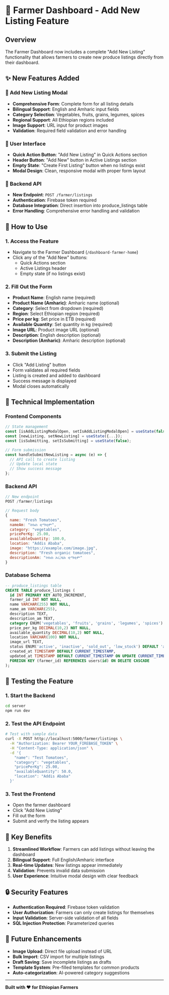 # 🌾 Farmer Dashboard - Add New Listing Feature

## Overview
The Farmer Dashboard now includes a complete "Add New Listing" functionality that allows farmers to create new produce listings directly from their dashboard.

## ✨ New Features Added

### 🔧 Add New Listing Modal
- **Comprehensive Form**: Complete form for all listing details
- **Bilingual Support**: English and Amharic input fields
- **Category Selection**: Vegetables, fruits, grains, legumes, spices
- **Regional Support**: All Ethiopian regions included
- **Image Support**: URL input for product images
- **Validation**: Required field validation and error handling

### 📱 User Interface
- **Quick Action Button**: "Add New Listing" in Quick Actions section
- **Header Button**: "Add New" button in Active Listings section
- **Empty State**: "Create First Listing" button when no listings exist
- **Modal Design**: Clean, responsive modal with proper form layout

### 🚀 Backend API
- **New Endpoint**: `POST /farmer/listings`
- **Authentication**: Firebase token required
- **Database Integration**: Direct insertion into produce_listings table
- **Error Handling**: Comprehensive error handling and validation

## 🎯 How to Use

### 1. Access the Feature
- Navigate to the Farmer Dashboard (`/dashboard-farmer-home`)
- Click any of the "Add New" buttons:
  - Quick Actions section
  - Active Listings header
  - Empty state (if no listings exist)

### 2. Fill Out the Form
- **Product Name**: English name (required)
- **Product Name (Amharic)**: Amharic name (optional)
- **Category**: Select from dropdown (required)
- **Region**: Select Ethiopian region (required)
- **Price per kg**: Set price in ETB (required)
- **Available Quantity**: Set quantity in kg (required)
- **Image URL**: Product image URL (optional)
- **Description**: English description (optional)
- **Description (Amharic)**: Amharic description (optional)

### 3. Submit the Listing
- Click "Add Listing" button
- Form validates all required fields
- Listing is created and added to dashboard
- Success message is displayed
- Modal closes automatically

## 🔧 Technical Implementation

### Frontend Components
```javascript
// State management
const [isAddListingModalOpen, setIsAddListingModalOpen] = useState(false);
const [newListing, setNewListing] = useState({...});
const [isSubmitting, setIsSubmitting] = useState(false);

// Form submission
const handleSubmitNewListing = async (e) => {
  // API call to create listing
  // Update local state
  // Show success message
};
```

### Backend API
```javascript
// New endpoint
POST /farmer/listings

// Request body
{
  name: "Fresh Tomatoes",
  nameAm: "ትኩስ ቲማቲም",
  category: "vegetables",
  pricePerKg: 25.00,
  availableQuantity: 100.0,
  location: "Addis Ababa",
  image: "https://example.com/image.jpg",
  description: "Fresh organic tomatoes",
  descriptionAm: "ትኩስ ኦርጋኒክ ቲማቲም"
}
```

### Database Schema
```sql
-- produce_listings table
CREATE TABLE produce_listings (
  id INT PRIMARY KEY AUTO_INCREMENT,
  farmer_id INT NOT NULL,
  name VARCHAR(255) NOT NULL,
  name_am VARCHAR(255),
  description TEXT,
  description_am TEXT,
  category ENUM('vegetables', 'fruits', 'grains', 'legumes', 'spices') NOT NULL,
  price_per_kg DECIMAL(10,2) NOT NULL,
  available_quantity DECIMAL(10,2) NOT NULL,
  location VARCHAR(100) NOT NULL,
  image_url TEXT,
  status ENUM('active', 'inactive', 'sold_out', 'low_stock') DEFAULT 'active',
  created_at TIMESTAMP DEFAULT CURRENT_TIMESTAMP,
  updated_at TIMESTAMP DEFAULT CURRENT_TIMESTAMP ON UPDATE CURRENT_TIMESTAMP,
  FOREIGN KEY (farmer_id) REFERENCES users(id) ON DELETE CASCADE
);
```

## 🧪 Testing the Feature

### 1. Start the Backend
```bash
cd server
npm run dev
```

### 2. Test the API Endpoint
```bash
# Test with sample data
curl -X POST http://localhost:5000/farmer/listings \
  -H "Authorization: Bearer YOUR_FIREBASE_TOKEN" \
  -H "Content-Type: application/json" \
  -d '{
    "name": "Test Tomatoes",
    "category": "vegetables",
    "pricePerKg": 25.00,
    "availableQuantity": 50.0,
    "location": "Addis Ababa"
  }'
```

### 3. Test the Frontend
- Open the farmer dashboard
- Click "Add New Listing"
- Fill out the form
- Submit and verify the listing appears

## 🌟 Key Benefits

1. **Streamlined Workflow**: Farmers can add listings without leaving the dashboard
2. **Bilingual Support**: Full English/Amharic interface
3. **Real-time Updates**: New listings appear immediately
4. **Validation**: Prevents invalid data submission
5. **User Experience**: Intuitive modal design with clear feedback

## 🔒 Security Features

- **Authentication Required**: Firebase token validation
- **User Authorization**: Farmers can only create listings for themselves
- **Input Validation**: Server-side validation of all fields
- **SQL Injection Protection**: Parameterized queries

## 🚧 Future Enhancements

- **Image Upload**: Direct file upload instead of URL
- **Bulk Import**: CSV import for multiple listings
- **Draft Saving**: Save incomplete listings as drafts
- **Template System**: Pre-filled templates for common products
- **Auto-categorization**: AI-powered category suggestions

---

**Built with ❤️ for Ethiopian Farmers**

